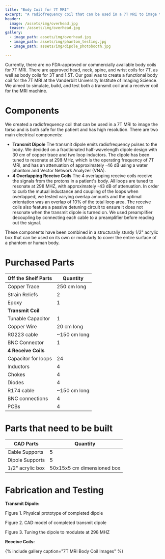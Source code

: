 ```yaml
---
title: "Body Coil for 7T MRI"
excerpt: "A radiofrequency coil that can be used in a 7T MRI to image the body, specifically the liver and prostate."
header:
  image: /assets/img/overhead.jpg
  teaser: /assets/img/overhead.jpg
gallery:
  - image_path: assets/img/overhead.jpg
  - image_path: assets/img/phantom_testing.jpg
  - image_path: assets/img/dipole_photobooth.jpg

---
```


Currently, there are no FDA-approved or commercially available body coils for 7T MRI. There are approved head, neck, spine, and wrist coils for 7T, as well as body coils for 3T and 1.5T. Our goal was to create a functional body coil for the 7T MRI at the Vanderbilt University Institute of Imaging Science. We aimed to simulate, build, and test both a transmit coil and a receiver coil for the MRI machine. 

# Components
We created a radiofrequency coil that can be used in a 7T MRI to image the torso and is both safe for the patient and has high resolution. There are two main electrical components:
* **Transmit Dipole** The transmit dipole emits radiofrequency pulses to the body. We decided on a fractionated half-wavelength dipole design with 30 cm of copper trace and two loop inductors. The dipole has been tuned to resonate at 298 MHz, which is the operating frequency of 7T MRI, and has an attenuation of approximately -46 dB using a water phantom and Vector Network Analyzer (VNA). 
* **4 Overlapping Receive Coils** The 4 overlapping receive coils receive the signals from the protons in a patient's body. All loops are tuned to resonate at 298 MHZ, with approximately -43 dB of attenuation. In order to curb the mutual inductance and coupling of the loops when overlapped, we tested varying overlap amounts and the optimal orientation was an overlap of 10% of the total loop area. The receive coils also feature a passive detuning circuit to ensure it does not resonate when the transmit dipole is turned on. We used preamplifier decoupling by connecting each cable to a preamplifier before reading out the signal. 

These components have been combined in a structurally sturdy 1/2" acrylic box that can be used on its own or modularly to cover the entire surface of a phantom or human body.  

# Purchased Parts 

| Off the Shelf Parts  | Quantity  | 
| ------------- | ------------- | 
| Copper Trace  | 250 cm long  | 
| Strain Reliefs |  2 | 
| Epoxy  | 1  |
| **Transmit Coil** |  |
| Tunable Capacitor |  1 | 
| Copper Wire  | 20 cm long  |
| RG223 cable |  ~150 cm long | 
| BNC Connector  | 1  |
| **4 Receive Coils** |  |
| Capacitor for loops |  24 | 
| Inductors  | 4  |
| Chokes |  4 | 
| Diodes  | 4  |
| R174 cable |  ~150 cm long | 
| BNC connections  | 4  |
| PCBs |  4 | 

# Parts that need to be built

| CAD Parts  | Quantity  | 
| ------------- | ------------- | 
| Cable Supports  | 5  | 
| Dipole Supports | 5  | 
| 1/2" acrylic box | 50x15x5 cm dimensioned box  | 

# Fabrication and Testing
**Transmit Dipole:**

Figure 1. Physical prototype of completed dipole

Figure 2. CAD model of completed transmit dipole

Figure 3. Tuning the dipole to modulate at 298 MHZ

**Receive Coils:**







{% include gallery caption="7T MRI Body Coil Images" %}
